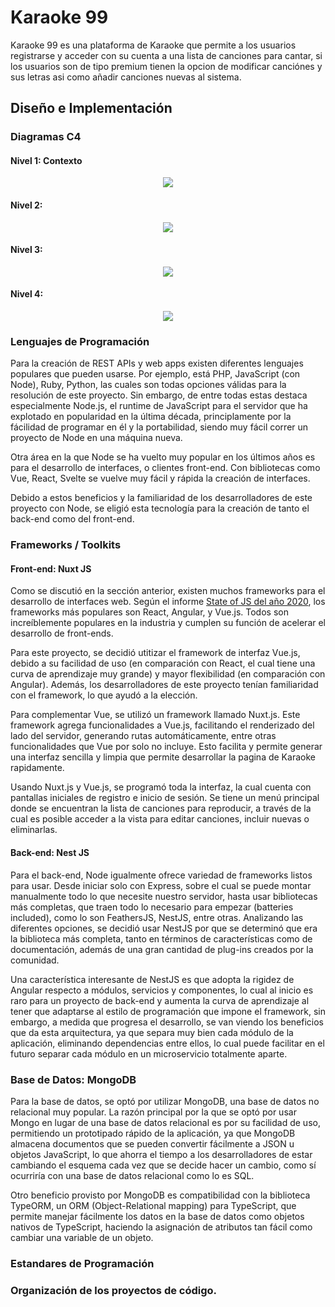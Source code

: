 # Karaoke 99


Karaoke 99 es una plataforma de Karaoke que permite a los usuarios registrarse y acceder con su cuenta a una lista de canciones para cantar, si los usuarios son de tipo premium tienen la opcion de modificar canciónes y sus letras asi como añadir canciones nuevas al sistema.

## Diseño e Implementación
### Diagramas C4
<!-- #### Nivel 1: Contexto -->
<!-- ![lvl1](https://user-images.githubusercontent.com/18470228/136119457-d01267fc-454d-4763-a263-62b07d8865b0.png) -->


#### Nivel 1: Contexto
<p align="center">
<img src="http://www.plantuml.com/plantuml/proxy?cache=no&src=https://raw.githubusercontent.com/Danicast-c/soa-karaoke-client/gh-pages/c4/level1.puml"  />
</p>



#### Nivel 2: 
<p align="center">
<img src="http://www.plantuml.com/plantuml/proxy?cache=no&src=https://raw.githubusercontent.com/Danicast-c/soa-karaoke-client/gh-pages/c4/level2.puml"  />
</p>

#### Nivel 3: 
<p align="center">
<img src="http://www.plantuml.com/plantuml/proxy?cache=no&src=https://raw.githubusercontent.com/Danicast-c/soa-karaoke-client/gh-pages/c4/level3.puml" />
</p>

#### Nivel 4: 

<p align="center">
<img src="http://www.plantuml.com/plantuml/proxy?cache=no&src=https://raw.githubusercontent.com/Danicast-c/soa-karaoke-client/gh-pages/c4/level4.puml"  />
</p>


### Lenguajes de Programación
Para la creación de REST APIs y web apps existen diferentes lenguajes populares que pueden usarse. Por ejemplo, está PHP, JavaScript (con Node), Ruby, Python, las cuales son todas opciones válidas para la resolución de este proyecto. Sin embargo, de entre todas estas destaca especialmente Node.js, el runtime de JavaScript para el servidor que ha explotado en popularidad en la última década, principlamente por la fácilidad de programar en él y la portabilidad, siendo muy fácil correr un proyecto de Node en una máquina nueva.

Otra área en la que Node se ha vuelto muy popular en los últimos años es para el desarrollo de interfaces, o clientes front-end. Con bibliotecas como Vue, React, Svelte se vuelve muy fácil y rápida la creación de interfaces.

Debido a estos beneficios y la familiaridad de los desarrolladores de este proyecto con Node, se eligió esta tecnología para la creación de tanto el back-end como del front-end.

### Frameworks / Toolkits
#### Front-end: Nuxt JS
Como se discutió en la sección anterior, existen muchos frameworks para el desarrollo de interfaces web. Según el informe [State of JS del año 2020](https://2020.stateofjs.com/en-US/technologies/front-end-frameworks/), los frameworks más populares son React, Angular, y Vue.js. Todos son increíblemente populares en la industria y cumplen su función de acelerar el desarrollo de front-ends.

Para este proyecto, se decidió utitizar el framework de interfaz Vue.js, debido a su facilidad de uso (en comparación con React, el cual tiene una curva de aprendizaje muy grande) y mayor flexibilidad (en comparación con Angular). Además, los desarrolladores de este proyecto tenían familiaridad con el framework, lo que ayudó a la elección.

Para complementar Vue, se utilizó un framework llamado Nuxt.js. Este framework agrega funcionalidades a Vue.js, facilitando el renderizado del lado del servidor, generando rutas automáticamente, entre otras funcionalidades que Vue por solo no incluye. Esto facilita y permite generar una interfaz sencilla y limpia que permite desarrollar la pagina de Karaoke rapidamente. 


Usando Nuxt.js y Vue.js, se programó toda la interfaz, la cual cuenta con pantallas iniciales de registro e inicio de sesión. Se tiene un menú principal donde se encuentran la lista de canciones para reproducir, a través de la cual es posible acceder a la vista para editar canciones, incluir nuevas o eliminarlas.


#### Back-end: Nest JS
Para el back-end, Node igualmente ofrece variedad de frameworks listos para usar. Desde iniciar solo con Express, sobre el cual se puede montar manualmente todo lo que necesite nuestro servidor, hasta usar bibliotecas más completas, que traen todo lo necesario para empezar (batteries included), como lo son FeathersJS, NestJS, entre otras. Analizando las diferentes opciones, se decidió usar NestJS por que se determinó que era la biblioteca más completa, tanto en términos de características como de documentación, además de una gran cantidad de plug-ins creados por la comunidad. 

Una característica interesante de NestJS es que adopta la rigidez de Angular respecto a módulos, servicios y componentes, lo cual al inicio es raro para un proyecto de back-end y aumenta la curva de aprendizaje al tener que adaptarse al estilo de programación que impone el framework, sin embargo, a medida que progresa el desarrollo, se van viendo los beneficios que da esta arquitectura, ya que separa muy bien cada módulo de la aplicación, eliminando dependencias entre ellos, lo cual puede facilitar en el futuro separar cada módulo en un microservicio totalmente aparte.

### Base de Datos: MongoDB
  Para la base de datos, se optó por utilizar MongoDB, una base de datos no relacional muy popular. La razón principal por la que se optó por usar Mongo en lugar de una base de datos relacional es por su facilidad de uso, permitiendo un prototipado rápido de la aplicación, ya que MongoDB almacena documentos que se pueden convertir fácilmente a JSON u objetos JavaScript, lo que ahorra el tiempo a los desarrolladores de estar cambiando el esquema cada vez que se decide hacer un cambio, como sí ocurriría con una base de datos relacional como lo es SQL.

Otro beneficio provisto por MongoDB es compatibilidad con la biblioteca TypeORM, un ORM (Object-Relational mapping) para TypeScript, que permite manejar fácilmente los datos en la base de datos como objetos nativos de TypeScript, haciendo la asignación de atributos tan fácil como cambiar una variable de un objeto.

### Estandares de Programación
### Organización de los proyectos de código.





<!-- You can use the [editor on GitHub](https://github.com/Danicast-c/soa-karaoke-client/edit/gh-pages/index.md) to maintain and preview the content for your website in Markdown files. -->

<!-- Whenever you commit to this repository, GitHub Pages will run [Jekyll](https://jekyllrb.com/) to rebuild the pages in your site, from the content in your Markdown files. -->

<!-- Markdown is a lightweight and easy-to-use syntax for styling your writing. It includes conventions for

```markdown
Syntax highlighted code block

# Header 1
## Header 2
### Header 3

- Bulleted
- List

1. Numbered
2. List

**Bold** and _Italic_ and `Code` text

[Link](url) and ![Image](src)
``` -->
<!-- 
For more details see [GitHub Flavored Markdown](https://guides.github.com/features/mastering-markdown/).

### Jekyll Themes

Your Pages site will use the layout and styles from the Jekyll theme you have selected in your [repository settings](https://github.com/Danicast-c/soa-karaoke-client/settings/pages). The name of this theme is saved in the Jekyll `_config.yml` configuration file.

### Support or Contact

Having trouble with Pages? Check out our [documentation](https://docs.github.com/categories/github-pages-basics/) or [contact support](https://support.github.com/contact) and we’ll help you sort it out. -->
